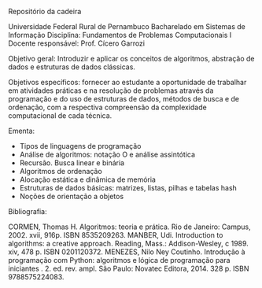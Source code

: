 Repositório da cadeira

Universidade Federal Rural de Pernambuco
Bacharelado em Sistemas de Informação
Disciplina: Fundamentos de Problemas Computacionais I
Docente responsável: Prof. Cícero Garrozi

Objetivo geral: Introduzir e aplicar os conceitos de algoritmos, abstração de dados e estruturas de dados clássicas.

Objetivos específicos: fornecer ao estudante a oportunidade de trabalhar em atividades práticas e na resolução de problemas através da programação e do uso de estruturas de dados, métodos de busca e de ordenação, com a respectiva compreensão da complexidade computacional de cada técnica.

Ementa:

- Tipos de linguagens de programação
- Análise de algoritmos: notação O e análise assintótica
- Recursão. Busca linear e binária
- Algoritmos de ordenação
- Alocação estática e dinâmica de memória
- Estruturas de dados básicas: matrizes, listas, pilhas e tabelas hash
- Noções de orientação a objetos

Bibliografia:

CORMEN, Thomas H. Algoritmos: teoria e prática. Rio de Janeiro: Campus, 2002. xvii, 916p. ISBN 8535209263.
MANBER, Udi. Introduction to algorithms: a creative approach. Reading, Mass.: Addison-Wesley, c 1989. xiv, 478 p. ISBN 0201120372.
MENEZES, Nilo Ney Coutinho. Introdução à programação com Python: algoritmos e lógica de programação para iniciantes . 2. ed. rev. ampl. São Paulo: Novatec Editora, 2014. 328 p. ISBN 9788575224083.